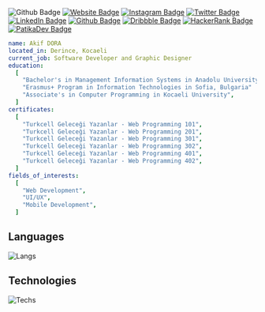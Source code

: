 ![Github Badge](https://komarev.com/ghpvc/?username=akifdora&color=blueviolet)
[![Website Badge](https://img.shields.io/badge/-Website-1db5e7?style=flat-quare&labelColor=1db5e7&logo=internetexplorer&logoColor=white&link=link)](https://akifdora.github.io)
[![Instagram Badge](https://img.shields.io/badge/-Instagram-C13584?style=flat-quare&labelColor=C13584&logo=instagram&logoColor=white&link=link)](https://instagram.com/benakifdora)
[![Twitter Badge](https://img.shields.io/badge/-Twitter-1d9bf0?style=flat-quare&labelColor=1d9bf0&logo=twitter&logoColor=white&link=link)](https://twitter.com/benakifdora)
[![LinkedIn Badge](https://img.shields.io/badge/-LinkedIn-0a66c2?style=flat-quare&labelColor=0a66c2&logo=linkedin&logoColor=white&link=link)](https://www.linkedin.com/in/akifdora/)
[![Github Badge](https://img.shields.io/badge/-Github-000000?style=flat-quare&labelColor=000000&logo=github&logoColor=white&link=link)](https://github.com/akifdora) 
[![Dribbble Badge](https://img.shields.io/badge/-Dribbble-e84c88?style=flat-quare&labelColor=e84c88&logo=dribbble&logoColor=white&link=link)](https://dribbble.com/akifdora)
[![HackerRank Badge](https://img.shields.io/badge/-HackerRank-0e131c?style=flat-quare&labelColor=0e131c&logo=hackerrank&logoColor=white&link=link)](https://www.hackerrank.com/akifdora)
[![PatikaDev Badge](https://img.shields.io/badge/-Patika.dev-0e131c?style=flat-quare&labelColor=0e131c&logo=circle&logoColor=white&link=link)](https://app.patika.dev/akifdora)
```yaml
name: Akif DORA
located_in: Derince, Kocaeli
current_job: Software Developer and Graphic Designer
education:
  [
    "Bachelor's in Management Information Systems in Anadolu University",
    "Erasmus+ Program in Information Technologies in Sofia, Bulgaria"
    "Associate's in Computer Programming in Kocaeli University",
  ]
certificates:
  [
    "Turkcell Geleceği Yazanlar - Web Programming 101",
    "Turkcell Geleceği Yazanlar - Web Programming 201",
    "Turkcell Geleceği Yazanlar - Web Programming 301",
    "Turkcell Geleceği Yazanlar - Web Programming 302",
    "Turkcell Geleceği Yazanlar - Web Programming 401",
    "Turkcell Geleceği Yazanlar - Web Programming 402",
  ]
fields_of_interests:
  [
    "Web Development",
    "UI/UX",
    "Mobile Development",
  ]
```
## Languages
![Langs](https://skillicons.dev/icons?i=js,nodejs,flutter,php,c,cs,cpp,")
## Technologies
![Techs](https://skillicons.dev/icons?i=git,vim,bash,mysql,sqlite,mongodb,ps,ai,figma,xd,discord,bots,wordpress,")
